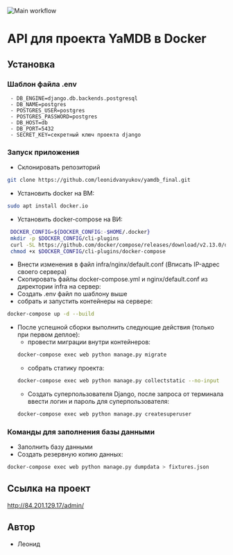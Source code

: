 ![Main workflow](https://github.com/leonidvanyukov/yamdb_final/actions/workflows/yamdb_workflow.yml/badge.svg?branch=master)
# API для проекта YaMDB в Docker
## Установка
### Шаблон файла .env
```
 - DB_ENGINE=django.db.backends.postgresql
 - DB_NAME=postgres
 - POSTGRES_USER=postgres
 - POSTGRES_PASSWORD=postgres
 - DB_HOST=db
 - DB_PORT=5432
 - SECRET_KEY=секретный ключ проекта django
```
### Запуск приложения
- Склонировать репозиторий
```bash
git clone https://github.com/leonidvanyukov/yamdb_final.git
```
- Установить docker на ВМ:
```bash
sudo apt install docker.io 
```
- Установить docker-compose на ВИ:
```bash
 DOCKER_CONFIG=${DOCKER_CONFIG:-$HOME/.docker}
 mkdir -p $DOCKER_CONFIG/cli-plugins
 curl -SL https://github.com/docker/compose/releases/download/v2.13.0/docker-compose-linux-x86_64 -o $DOCKER_CONFIG/cli-plugins/docker-compose
 chmod +x $DOCKER_CONFIG/cli-plugins/docker-compose
```
- Внести изменения в файл infra/nginx/default.conf (Вписать IP-адрес своего сервера)
- Скопировать файлы docker-compose.yml и nginx/default.conf из директории infra на сервер:
- Создать .env файл по шаблону выше
- собрать и запустить контейнеры на сервере:
```bash
docker-compose up -d --build
```
- После успешной сборки выполнить следующие действия (только при первом деплое):
    * провести миграции внутри контейнеров:
    ```bash
    docker-compose exec web python manage.py migrate
    ```
    * собрать статику проекта:
    ```bash
    docker-compose exec web python manage.py collectstatic --no-input
    ```  
    * Создать суперпользователя Django, после запроса от терминала ввести логин и пароль для суперпользователя:
    ```bash
    docker-compose exec web python manage.py createsuperuser
    ```

### Команды для заполнения базы данными
- Заполнить базу данными
- Создать резервную копию данных:
```bash
docker-compose exec web python manage.py dumpdata > fixtures.json
```

## Ссылка на проект
http://84.201.129.17/admin/

## Автор
- Леонид
